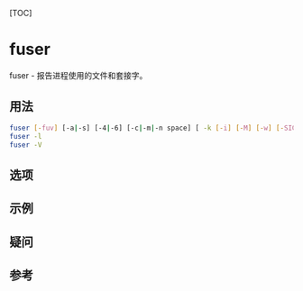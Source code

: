 [TOC]

# fuser
fuser - 报告进程使用的文件和套接字。

## 用法
```bash
fuser [-fuv] [-a|-s] [-4|-6] [-c|-m|-n space] [ -k [-i] [-M] [-w] [-SIGNAL] ] name ...
fuser -l
fuser -V
```
## 选项

## 示例

## 疑问

## 参考